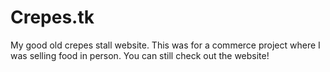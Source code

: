# Crepes.tk

My good old crepes stall website. This was for a commerce project where I was selling food in person. You can still check out the website!
